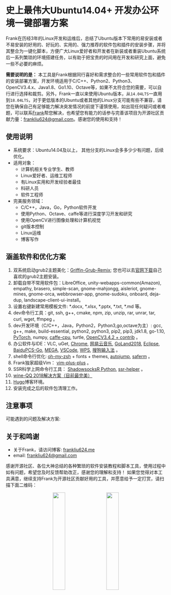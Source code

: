 # 史上最伟大Ubuntu14.04+ 开发办公环境一键部署方案

Frank在历经3年的Linux开发和运维后，总结了Ubuntu版本下常用的易安装或者不易安装的好用的、好玩的、实用的、强力推荐的软件包和插件的安装步骤，并将其整合为一键化脚本，方便广大Linux爱好者和开发者在新装或者重装Ubuntu系统后一系列繁琐的环境搭建任务，以有助于把宝贵的时间用在开发和研究上面，避免一些不必要的麻烦。

**需要说明的是：** 本工具是Frank根据同行喜好和需求整合的一些常用软件包和插件的安装部署方案，开发环境适用于C\/C++、Python2、Python3、OpenCV3.4.x、Java1.8、Go1.10、Octave等，如果不太符合您的需要，可以自行进行选择和裁剪。另外，Frank一直以来使用Ubuntu版本，从`14.04LTS`一直用到`18.04LTS`，对于更低版本的Ubuntu或者其他的Linux分支可能有些不兼容，请您在确保自己有足够能力解决突发情况的前提下谨慎使用，如出现任何疑问或者难题，可以联系[Frank][1]帮您解决，也希望您有能力的话参与完善该项目为开源社区贡献力量：<frankliu624@gmail.com>。感谢您的使用和支持！

## 使用说明

* 系统要求：Ubuntu14.04及以上， 其他分支的Linux会多多少少有问题，后续优化。
* 适用对象：
  * 计算机相关专业学生、教师
  * Linux爱好者、运维工程师
  * 有Linux实用和开发经验者最佳
  * 科研人员
  * 软件工程师
* 完美服务领域：
  * C\/C++，Java，Go，Python软件开发
  * 使用Python、Octave、caffe等进行深度学习开发和研究
  * 使用OpenCV进行图像处理和计算机视觉
  * git版本控制
  * Linux运维
  * 博客写作

## 涵盖软件和优化方案

1. 双系统启动grub2主题美化：[Griffin-Grub-Remix][1]; 您也可以去[官网下载][2]自己喜欢的grub2主题安装。
2. 卸载自带不常用软件包：LibreOffice, unity-webapps-common(Amazon), empathy, brasero, simple-scan, gnome-mahjongg, aisleriot, gnome-mines, gnome-orca, webbrowser-app, gnome-sudoku, onboard, deja-dup, landscape-client-ui-install。
3. 设置右键新建常用模板文件: *.docx, *.xlsx, *.pptx, *.txt, *.md 等。
4. dev命令行工具：git, ssh, g++, cmake, npm, zip, unzip, rar, unrar, tar, curl, wget, ffmpeg 。
5. dev开发环境（C\/C++，Java，Python2，Python3,go,octave为主）: gcc, g++, make, build-essential, python2, python3, pip2, pip3, jdk1.8, go-1.10, [PyTorch][3], numpy, [caffe-cpu][4], turtle, [OpenCV3.4.2 + contrib][5] 。
6. 办公软件与IDE：VLC, uGet, [Chrome][6], [网易云音乐][7], [GoLand2018][8], [Eclipse][9], [BaiduPCS-Go][10], [MEGA][11], [VSCode][12], [WPS][13], [搜狗输入法][14] 。
7. shell命令行优化: [oh-my-zsh][15] + fonts + themes, [autojump][21], [saferm][22] 。
8. Frank独家超级Vim： [vim-plus-plus][16] 。
9.  SSR科学上网命令行工具： [ShadowsocksR Python][17], [ssr-helper][18] 。
10. [wine-QQ 2018解决方案（目前最完美）][19]
11. [Hugo][20]博客环境。
12. 安装完成之后的软件包清理工作。

## 注意事项

可能遇到的问题及解决方案:



## 关于和鸣谢

* 关于Frank，请访问博客: [frankliu624.me][23]
* email: <frankliu624@gmail.com>

感谢开源社区、各位大神总结的各种繁琐的软件安装教程和脚本工具，使用过程中如有问题，希望您及时反馈帮助改正，感谢您的理解和支持！
如果您觉得对本工具满意，继续支持Frank为开源社区贡献好用的工具，并愿意给予一定打赏，请扫描下面二维码：
<div align=center>
<img src="https://res.cloudinary.com/flhonker/image/upload/flhonker-hugo/logo/alipay.jpg" width=28% heigth=28% />
&nbsp&nbsp&nbsp&nbsp&nbsp
<img src="https://res.cloudinary.com/flhonker/image/upload/flhonker-hugo/logo/wechat_facetoface_collect_qrcode_1541664905560.png" width=28% heigth=28% />
</div>


[1]: https://www.gnome-look.org/p/1237117/
[2]: https://www.gnome-look.org/browse/cat/109/order/latest
[3]: https://pytorch.org/get-started/locally/
[4]: http://caffe.berkeleyvision.org/
[5]: https://github.com/opencv+5\
[6]: https://www.google.cn/chrome/
[7]: https://music.163.com/#/download
[8]: https://www.jetbrains.com/go/
[9]: https://www.eclipse.org/downloads/
[10]: https://github.com/iikira/BaiduPCS-Go
[11]: https://mega.nz/
[12]: https://code.visualstudio.com/
[13]: http://www.wps.cn/product/wpslinux
[14]: https://pinyin.sogou.com/linux/?r=pinyin
[15]: https://github.com/robbyrussell/oh-my-zsh
[16]: https://github.com/FLHonker/vim-plus-plus
[17]: https://github.com/shadowsocksr-backup/shadowsocksr/tree/manyuser
[18]: https://github.com/noahziheng/ssr-helper
[19]: https://www.lulinux.com/archives/1319
[20]: https://github.com/gohugoio/hugo
[21]: https://github.com/joelthelion/autojump
[22]: https://blog.csdn.net/F8qG7f9YD02Pe/article/details/79543316
[23]: http://frankliu624.me
